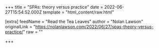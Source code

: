 
+++
title = "SPAs: theory versus practice"
date = 2022-06-27T15:54:52.000Z
template = "html_content/raw.html"

[extra]
feedName = "Read the Tea Leaves"
author = "Nolan Lawson"
originalLink = "https://nolanlawson.com/2022/06/27/spas-theory-versus-practice/"
raw = ""

+++

